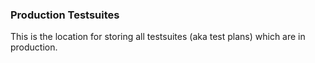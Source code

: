 ### Production Testsuites ###

This is the location for storing all testsuites (aka test plans)
which are in production.
 
